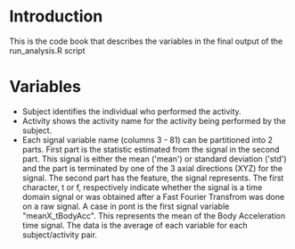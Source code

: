 # Introduction
This is the code book that describes the variables in the final output of the run_analysis.R script

# Variables
* Subject identifies the individual who performed the activity.
* Activity shows the activity name for the activity being performed by the subject.
* Each signal variable name (columns 3 - 81) can be partitioned into 2 parts. First part is the statistic estimated from the signal in the second part. This signal is either the mean ('mean') or standard deviation ('std') and the part is terminated by one of the 3 axial directions (XYZ) for the signal. The second part has the feature,  the signal represents. The first character, t or f, respectively indicate whether the signal is a time domain signal or was obtained after a Fast Fourier Transfrom was done on a raw signal. A case in pont is the first signal variable "meanX_tBodyAcc". This represents the mean of the Body Acceleration time signal. 
The data is the average of each variable for each subject/activity pair.